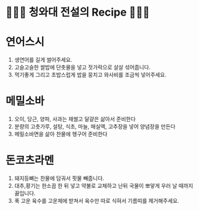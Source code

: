 # 👨🏻‍🍳 청와대 전설의 Recipe 👩🏻‍🍳

# 연어스시

1. 생연어를 길게 썰어주세요.
2. 고슬고슬한 쌀밥에 단촛물을 넣고 젓가락으로 살살 섞어줍니다.
3. 먹기좋게 그리고 초밥스럽게 밥을 뭉치고 와사비를 조금씩 넣어주세요.

# 메밀소바

1. 오이, 당근, 양파, 사과는 채썰고 달걀은 삶아서 준비한다
2. 분량의 고춧가루, 설탕, 식초, 마늘, 매실액, 고추장을 넣어 양념장을 만든다
3. 메밀소바면을 삶아 찬물에 헹구어 준비한다

# 돈코츠라멘
1. 돼지등뼈는 찬물에 담궈서 핏물 빼줍니다.
2. 대추,황기는 한소끔 한 뒤 넣고 약불로 교체하고 난뒤 국물이 뽀얗게 우러 날 때까지 끓입니다.
3. 푹 고운 육수를 고운체에 받쳐서 육수만 따로 식혀서 기름띠를 제거해주세요.

